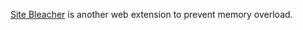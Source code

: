 [Site Bleacher](https://github.com/wooque/site-bleacher) is another web extension to prevent memory overload.
